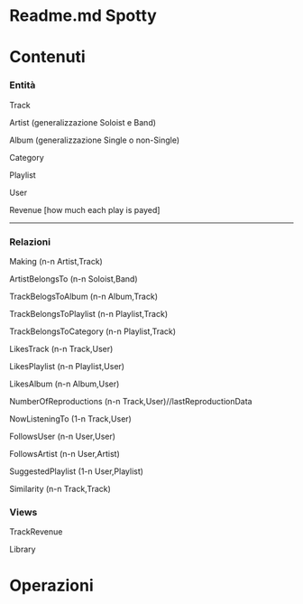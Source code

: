 # Readme.md Spotty

# Contenuti

### Entità

Track

Artist (generalizzazione Soloist e Band)

Album (generalizzazione Single o non-Single)

Category

Playlist

User

Revenue [how much each play is payed]

-----------------------------

### Relazioni

Making (n-n Artist,Track)

ArtistBelongsTo (n-n Soloist,Band)

TrackBelogsToAlbum (n-n Album,Track)

TrackBelongsToPlaylist (n-n Playlist,Track)

TrackBelongsToCategory (n-n Playlist,Track)

LikesTrack (n-n Track,User)

LikesPlaylist (n-n Playlist,User)

LikesAlbum (n-n Album,User)

NumberOfReproductions (n-n Track,User)//lastReproductionData

NowListeningTo (1-n Track,User)

FollowsUser (n-n User,User)

FollowsArtist (n-n User,Artist)

SuggestedPlaylist (1-n User,Playlist)

Similarity (n-n Track,Track)

### Views

TrackRevenue

Library

# Operazioni
